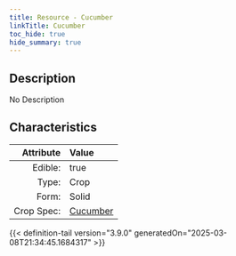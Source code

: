 ```yaml
---
title: Resource - Cucumber
linkTitle: Cucumber
toc_hide: true
hide_summary: true
---
```

<!-- This is generated by the MarsSim HelpGenertor, do not edit. -->

## Description
No Description

## Characteristics

| Attribute      | Value |
|--------:|:------|
|Edible:|true|
|Type:|Crop|
|Form:|Solid|
|Crop Spec:|[Cucumber](/docs/definitions/crop/cucumber)|
 



    


{{< definition-tail version="3.9.0" generatedOn="2025-03-08T21:34:45.1684317" >}}


